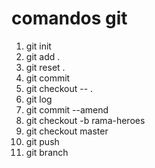 # comandos git

1. git init
2. git add .
3. git reset .
3. git commit
5. git checkout -- .
6. git log
7. git commit --amend
8. git checkout -b rama-heroes
9. git checkout master
10. git push
11. git branch